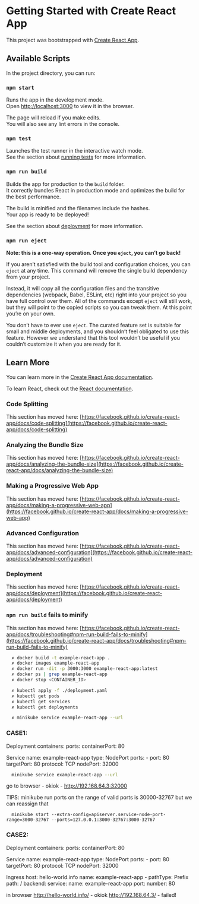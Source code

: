 # Getting Started with Create React App

This project was bootstrapped with [Create React App](https://github.com/facebook/create-react-app).

## Available Scripts

In the project directory, you can run:

### `npm start`

Runs the app in the development mode.\
Open [http://localhost:3000](http://localhost:3000) to view it in the browser.

The page will reload if you make edits.\
You will also see any lint errors in the console.

### `npm test`

Launches the test runner in the interactive watch mode.\
See the section about [running tests](https://facebook.github.io/create-react-app/docs/running-tests) for more information.

### `npm run build`

Builds the app for production to the `build` folder.\
It correctly bundles React in production mode and optimizes the build for the best performance.

The build is minified and the filenames include the hashes.\
Your app is ready to be deployed!

See the section about [deployment](https://facebook.github.io/create-react-app/docs/deployment) for more information.

### `npm run eject`

**Note: this is a one-way operation. Once you `eject`, you can’t go back!**

If you aren’t satisfied with the build tool and configuration choices, you can `eject` at any time. This command will remove the single build dependency from your project.

Instead, it will copy all the configuration files and the transitive dependencies (webpack, Babel, ESLint, etc) right into your project so you have full control over them. All of the commands except `eject` will still work, but they will point to the copied scripts so you can tweak them. At this point you’re on your own.

You don’t have to ever use `eject`. The curated feature set is suitable for small and middle deployments, and you shouldn’t feel obligated to use this feature. However we understand that this tool wouldn’t be useful if you couldn’t customize it when you are ready for it.

## Learn More

You can learn more in the [Create React App documentation](https://facebook.github.io/create-react-app/docs/getting-started).

To learn React, check out the [React documentation](https://reactjs.org/).

### Code Splitting

This section has moved here: [https://facebook.github.io/create-react-app/docs/code-splitting](https://facebook.github.io/create-react-app/docs/code-splitting)

### Analyzing the Bundle Size

This section has moved here: [https://facebook.github.io/create-react-app/docs/analyzing-the-bundle-size](https://facebook.github.io/create-react-app/docs/analyzing-the-bundle-size)

### Making a Progressive Web App

This section has moved here: [https://facebook.github.io/create-react-app/docs/making-a-progressive-web-app](https://facebook.github.io/create-react-app/docs/making-a-progressive-web-app)

### Advanced Configuration

This section has moved here: [https://facebook.github.io/create-react-app/docs/advanced-configuration](https://facebook.github.io/create-react-app/docs/advanced-configuration)

### Deployment

This section has moved here: [https://facebook.github.io/create-react-app/docs/deployment](https://facebook.github.io/create-react-app/docs/deployment)

### `npm run build` fails to minify

This section has moved here: [https://facebook.github.io/create-react-app/docs/troubleshooting#npm-run-build-fails-to-minify](https://facebook.github.io/create-react-app/docs/troubleshooting#npm-run-build-fails-to-minify)

```sh
  ✗ docker build -t example-react-app .
  ✗ docker images example-react-app
  ✗ docker run -dit -p 3000:3000 example-react-app:latest
  ✗ docker ps | grep example-react-app
  ✗ docker stop <CONTAINER_ID>

  ✗ kubectl apply -f ./deployment.yaml
  ✗ kubectl get pods
  ✗ kubectl get services
  ✗ kubectl get deployments

  ✗ minikube service example-react-app --url
```

### CASE1:
  Deployment
    containers:
      ports:
        containerPort: 80

  Service
    name: example-react-app
    type: NodePort
    ports:
      - port: 80
        targetPort: 80
        protocol: TCP
        nodePort: 32000

  ```sh
    minikube service example-react-app --url
  ```
  go to browser - okiok - http://192.168.64.3:32000

  TIPS: minikube run ports on the range of valid ports is 30000-32767
  but we can reassign that
  ```
    minikube start --extra-config=apiserver.service-node-port-range=3000-32767 --ports=127.0.0.1:3000-32767:3000-32767
  ```

### CASE2:
  Deployment
    containers:
      ports:
        containerPort: 80

  Service
    name: example-react-app
    type: NodePort
    ports:
      - port: 80
        targetPort: 80
        protocol: TCP
        nodePort: 32000

  Ingress
    host: hello-world.info
      name: example-react-app
        - pathType: Prefix
          path: /
          backend:
            service:
              name: example-react-app
              port: 
                number: 80

  in browser
    http://hello-world.info/ - okiok
    http://192.168.64.3/ - failed!

